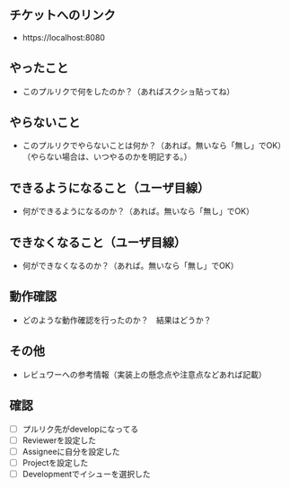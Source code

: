 ## チケットへのリンク
* https://localhost:8080

## やったこと
* このプルリクで何をしたのか？（あればスクショ貼ってね）

## やらないこと
* このプルリクでやらないことは何か？（あれば。無いなら「無し」でOK）（やらない場合は、いつやるのかを明記する。）

## できるようになること（ユーザ目線）
* 何ができるようになるのか？（あれば。無いなら「無し」でOK）

## できなくなること（ユーザ目線）
* 何ができなくなるのか？（あれば。無いなら「無し」でOK）

## 動作確認
* どのような動作確認を行ったのか？　結果はどうか？

## その他
* レビュワーへの参考情報（実装上の懸念点や注意点などあれば記載）

## 確認
- [ ] プルリク先がdevelopになってる
- [ ] Reviewerを設定した
- [ ] Assigneeに自分を設定した
- [ ] Projectを設定した
- [ ] Developmentでイシューを選択した
